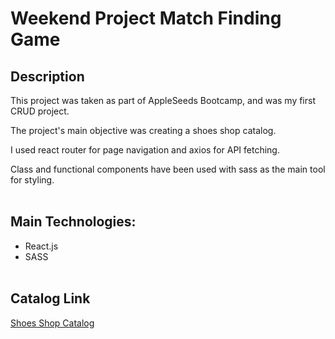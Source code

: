 # Weekend Project Match Finding Game

## Description

This project was taken as part of AppleSeeds Bootcamp, and was my first CRUD project.

The project's main objective was creating a shoes shop catalog.

I used react router for page navigation and axios for API fetching.

Class and functional components have been used with sass as the main tool for styling.
<br>
<br>

## Main Technologies:

-   React.js
-   SASS
    <br>
    <br>

## Catalog Link

[Shoes Shop Catalog](https://shoes-app-shirtol.netlify.app/)
